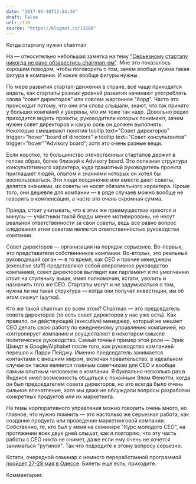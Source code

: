 ```yaml
---
date: "2017-05-10T12:54:30"
draft: False
url: /110
source: "https://blognot.co/13200"
---
```


Когда стартапу нужен chairman

На  — относительно небольшая заметка на тему ["Серьезному стартапу никогда не рано обзавестись chairman-ом"](https://www.forbes.com/sites/moiravetter/2017/05/09/its-never-too-soon-for-serious-startups-to-add-a-chairman/). Мне это показалось хорошим поводом, чтобы поговорить о том, зачем вообще нужна такая фигура в компании. И какие вообще фигуры нужны.

По мере развития стартап-движения в стране, всё чаще приходится видеть, как стартапы разных уровней развития начинают употреблять слова "совет директоров" или совсем жаргонное "борд". Часто это происходит потому, что они эти слова слышали, знают, что так принято у больших компаний и уверены, что им тоже так надо. Довольно редко приходится видеть проекты, руководители которых понимают, зачем нужен совет директоров и какую роль он должен выполнять. Некоторые смешивают понятия tooltip text="Совет директоров" trigger="hover""board of directors" и tooltip text="Совет консультантов" trigger="hover""Advisory board", хотя это очень разные вещи.

Если коротко, то большинство отечественных стартапов держит в голове образ, более близкий к Advisory board. Это полезная структура консультативного характера, куда грамотный руководитель проекта приглашает людей, опытом и знаниями которых он хотел бы воспользоваться. Эти люди поодиночке или вместе дают советы, делятся знаниями, их советы не носят обязательного характера. Кроме того, они дешевле для компании — в ряде случаев можно вообще не говорить о компенсации, а часто это очень скромная сумма.

Правда, стоит учитывать, что в этих же преимуществах кроются и минусы — участники такой борды менее мотивированы, не несут реальной ответственности за свои советы, ведь все равно вопрос следования этим советам является ответственностью руководства компании.

Совет директоров — организация на порядок серьезнее. Во-первых, это представители собственников компании. Во-вторых, это реальный руководящий орган — в то время, как CEO и прочие менеджеры (executive staff) представляют собой оперативное руководство компанией, совет директоров выглядит как парламент и по умолчанию стоит на ступеньку выше, имея полномочия, кстати, уволить и назначить того же CEO. Стартапы могут и не задумываться о том, нужна ли им такая структура — когда они получат инвестиции, им об этом скажут (шутка).

Кто же такой chairman во всем этом? Chairman — это председатель совета директоров (то есть совет директоров у нас уже есть). Как правило, он действующий (executive) менеджер, который не мешает CEO делать свою работу по ежедневному управлению компанией, но контролирует компанию и осуществляет в некотором смысле политическое руководство. Самый точный пример этой роли — Эрик Шмидт в Google/Alphabet после того, как руководство компанией перешло к Ларри Пейджу. Именно председатель занимается контактами с внешним миром, включая правительство, в идеальном случае он также является главным советчиком для CEO и вообще самым опытным человеком в компании. Я буквально несколько раз в Яндексе имел возможность общаться с покойным Элом Фенотти, когда он был председателем совета директоров, но это всегда было очень сильное впечатление, хотя мы даже не обсуждали вопросы разработки конкретных продуктов или их маркетинга.

На темы корпоративного управления можно говорить очень много, но главное, что нужно помнить — это настолько же серьезная работа, как создание продукта или проведение маркетинговой компании. Собственно, те, кто был у меня на семинаре "Курс молодого CEO", на протяжении всех двух дней слышат, как я повторяю, что эту часть работы с CEO никто не снимет, даже если ему очень не хочется заниматься "рутиной". Так что подходите к этому вопросу серьезно.

Кстати, очередной семинар с немного переработанной программой [пройдет 27-28 мая в Одессе](https://terminal42.com.ua/event/kurs-molodogo-ceo/). Билеты еще есть, приходите.

Комментарии:
